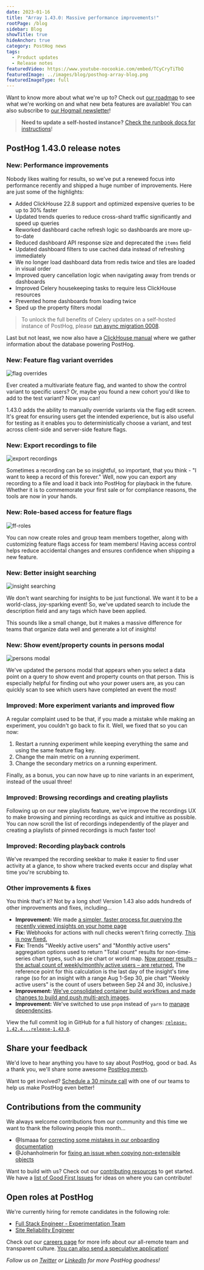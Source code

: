 ```yaml
---
date: 2023-01-16
title: "Array 1.43.0: Massive performance improvements!"
rootPage: /blog
sidebar: Blog
showTitle: true
hideAnchor: true
category: PostHog news
tags:
  - Product updates
  - Release notes
featuredVideo: https://www.youtube-nocookie.com/embed/TCyCryTiTbQ
featuredImage: ../images/blog/posthog-array-blog.png
featuredImageType: full
---
```


Want to know more about what we're up to? Check out [our roadmap](/roadmap) to see what we're working on and what new beta features are available! You can also subscribe to [our Hogmail newsletter](/newsletter)!

> **Need to update a self-hosted instance?** [Check the runbook docs for instructions](/docs/runbook/upgrading-posthog)!

## PostHog 1.43.0 release notes
### New: Performance improvements

Nobody likes waiting for results, so we've put a renewed focus into performance recently and shipped a huge number of improvements. Here are just some of the highlights: 

- Added ClickHouse 22.8 support and optimized expensive queries to be up to 30% faster
- Updated trends queries to reduce cross-shard traffic significantly and speed up queries
- Reworked dashboard cache refresh logic so dashboards are more up-to-date
- Reduced dashboard API response size and deprecated the `items` field
- Updated dashboard filters to use cached data instead of refreshing immediately
- We no longer load dashboard data from redis twice and tiles are loaded in visual order
- Improved query cancellation logic when navigating away from trends or dashboards
- Improved Celery housekeeping tasks to require less ClickHouse resources 
- Prevented home dashboards from loading twice 
- Sped up the property filters modal

> To unlock the full benefits of Celery updates on a self-hosted instance of PostHog, please [run async migration 0008](/docs/runbook/async-migrations).

Last but not least, we now also have a [ClickHouse manual](/handbook/engineering/clickhouse) where we gather information about the database powering PostHog.

### New: Feature flag variant overrides
![flag overrides](../images/blog/array/1-43-0-feature-override.gif)

Ever created a multivariate feature flag, and wanted to show the control variant to specific users? Or, maybe you found a new cohort you'd like to add to the test variant? Now you can!

1.43.0 adds the ability to manually override variants via the flag edit screen. It's great for ensuring users get the intended experience, but is also useful for testing as it enables you to deterministically choose a variant, and test across client-side and server-side feature flags.

### New: Export recordings to file
![export recordings](../images/blog/array/1-43-0-export.gif)

Sometimes a recording can be so insightful, so important, that you think - "I want to keep a record of this forever." Well, now you can export any recording to a file and load it back into PostHog for playback in the future. Whether it is to commemorate your first sale or for compliance reasons, the tools are now in your hands.

### New: Role-based access for feature flags
![ff-roles](../images/blog/array/1-43-0-ff-roles.gif)

You can now create roles and group team members together, along with customizing feature flags access for team members! Having access control helps reduce accidental changes and ensures confidence when shipping a new feature.

### New: Better insight searching
![insight searching](../images/blog/array/1-43-0-search.gif)

We don't want searching for insights to be just functional. We want it to be a world-class, joy-sparking event! So, we've updated search to include the description field and any tags which have been applied.

This sounds like a small change, but it makes a massive difference for teams that organize data well and generate a lot of insights!

### New: Show event/property counts in persons modal
![persons modal](../images/blog/array/1-43-0-modal.gif)

We've updated the persons modal that appears when you select a data point on a query to show event and property counts on that person. This is especially helpful for finding out who your power users are, as you can quickly scan to see which users have completed an event the most!

### Improved: More experiment variants and improved flow
A regular complaint used to be that, if you made a mistake while making an experiment, you couldn't go back to fix it. Well, we fixed that so you can now:

1. Restart a running experiment while keeping everything the same and using the same feature flag key.
2. Change the main metric on a running experiment.
3. Change the secondary metrics on a running experiment.

Finally, as a bonus, you can now have up to nine variants in an experiment, instead of the usual three!

### Improved: Browsing recordings and creating playlists
Following up on our new playlists feature, we've improve the recordings UX to make browsing and pinning recordings as quick and intuitive as possible. You can now scroll the list of recordings independently of the player and creating a playlists of pinned recordings is much faster too!

### Improved: Recording playback controls 
We've revamped the recording seekbar to make it easier to find user activity at a glance, to show where tracked events occur and display what time you're scrubbing to.

### Other improvements & fixes
You think that's it? Not by a long shot! Version 1.43 also adds hundreds of other improvements and fixes, including...

- **Improvement:** We made [a simpler, faster process for querying the recently viewed insights on your home page](https://github.com/PostHog/posthog/pull/13529)
- **Fix:** Webhooks for actions with null checks weren't firing correctly. [This is now fixed.](https://github.com/PostHog/posthog/issues/12893)
- **Fix:** Trends "Weekly active users" and "Monthly active users" aggregation options used to return "Total count" results for non-time-series chart types, such as pie chart or world map. [Now proper results – the actual count of weekly/monthly active users – are returned.](https://github.com/PostHog/posthog/issues/13131) The reference point for this calculation is the last day of the insight's time range (so for an insight with a range Aug 1-Sep 30, pie chart "Weekly active users" is the count of users between Sep 24 and 30, inclusive.)
- **Improvement:** [We've consolidated container build workflows and made changes to build and push multi-arch images](https://github.com/PostHog/posthog/pull/13543).
- **Improvement:** We've switched to use `pnpm` instead of `yarn` to [manage dependencies](https://github.com/PostHog/posthog/pull/13190).

View the full commit log in GitHub for a full history of changes: [`release-1.42.4...release-1.43.0`](https://github.com/PostHog/posthog/compare/release-1.42.0...release-1.43.0).

## Share your feedback
We'd love to hear anything you have to say about PostHog, good or bad. As a thank you, we'll share some awesome [PostHog merch](https://merch.posthog.com).

Want to get involved? [Schedule a 30 minute call](https://calendly.com/posthog-feedback) with one of our teams to help us make PostHog even better!

## Contributions from the community
We always welcome contributions from our community and this time we want to thank the following people this month...

- @Ismaaa for [correcting some mistakes in our onboarding documentation](https://github.com/PostHog/posthog.com/pull/1840)
- @Johanholmerin for [fixing an issue when copying non-extensible objects](https://github.com/PostHog/posthog-js/pull/478)

Want to build with us? Check out our [contributing resources](/docs/contribute) to get started. We have a [list of Good First Issues](https://github.com/PostHog/posthog/issues?q=is%3Aopen+is%3Aissue+label%3A%22good+first+issue%22) for ideas on where you can contribute!

## Open roles at PostHog
We're currently hiring for remote candidates in the following role:

- [Full Stack Engineer - Experimentation Team](/careers/full-stack-engineer-experimentation)
- [Site Reliability Engineer](/careers/site-reliability-engineer)

Check out our [careers page](https://posthog.com/careers) for more info about our all-remote team and transparent culture. [You can also send a speculative application!](mailto:careers@posthog.com)

_Follow us on [Twitter](https://twitter.com/PostHog) or [LinkedIn](https://linkedin.com/company/posthog) for more PostHog goodness!_

<ArrayCTA />
